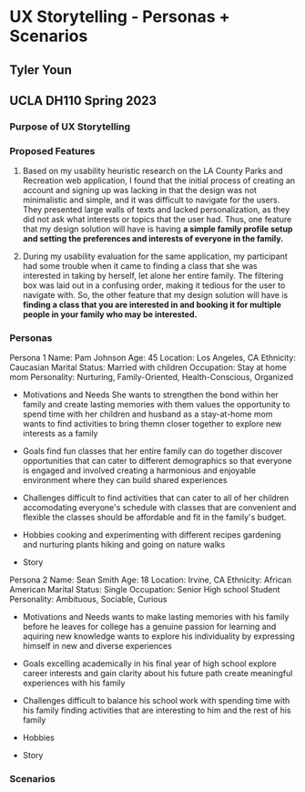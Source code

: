 # UX Storytelling - Personas + Scenarios

## Tyler Youn

## UCLA DH110 Spring 2023

### Purpose of UX Storytelling


### Proposed Features

1. Based on my usability heuristic research on the LA County Parks and Recreation web application, I found that the initial process of creating an account and signing up was lacking in that the design was not minimalistic and simple, and it was difficult to navigate for the users. They presented large walls of texts and lacked personalization, as they did not ask what interests or topics that the user had. Thus, one feature that my design solution will have is having <b> a simple family profile setup and setting the preferences and interests of everyone in the family. </b>
 
2. During my usability evaluation for the same application, my participant had some trouble when it came to finding a class that she was interested in taking by herself, let alone her entire family. The filtering box was laid out in a confusing order, making it tedious for the user to navigate with. So, the other feature that my design solution will have is <b> finding a class that you are interested in and booking it for multiple people in your family who may be interested. </b>

### Personas

Persona 1
Name: Pam Johnson
Age: 45
Location: Los Angeles, CA
Ethnicity: Caucasian
Marital Status: Married with children
Occupation: Stay at home mom
Personality: Nurturing, Family-Oriented, Health-Conscious, Organized
- Motivations and Needs
She wants to strengthen the bond within her family and create lasting memories with them
values the opportunity to spend time with her children and husband as a stay-at-home mom
wants to find activities to bring themn closer together to explore new interests as a family

- Goals
find fun classes that her entire family can do together
discover opportunities that can cater to different demographics so that everyone is engaged and involved
creating a harmonious and enjoyable environment where they can build shared experiences

- Challenges
difficult to find activities that can cater to all of her children
accomodating everyone's schedule with classes that are convenient and flexible
the classes should be affordable and fit in the family's budget.

- Hobbies
cooking and experimenting with different recipes
gardening and nurturing plants
hiking and going on nature walks 

- Story

Persona 2
Name: Sean Smith
Age: 18
Location: Irvine, CA
Ethnicity: African American
Marital Status: Single
Occupation: Senior High school Student
Personality: Ambituous, Sociable, Curious
- Motivations and Needs
wants to make lasting memories with his family before he leaves for college
has a genuine passion for learning and aquiring new knowledge 
wants to explore his individuality by expressing himself in new and diverse experiences 

- Goals
excelling academically in his final year of high school
explore career interests and gain clarity about his future path
create meaningful experiences with his family 

- Challenges
difficult to balance his school work with spending time with his family
finding activities that are interesting to him and the rest of his family

- Hobbies

- Story

### Scenarios
